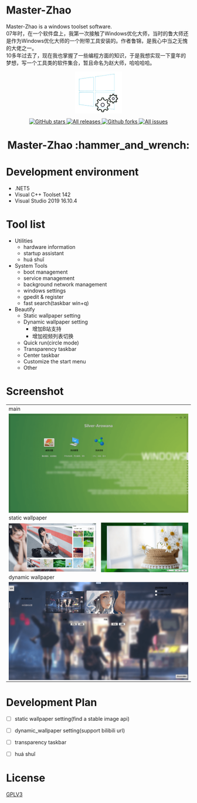 # Master-Zhao
Master-Zhao is a windows toolset software.  
07年时，在一个软件盘上，我第一次接触了Windows优化大师，当时的鲁大师还是作为Windows优化大师的一个附带工具安装的。作者鲁锦，是我心中当之无愧的大佬之一。    
10多年过去了，现在我也掌握了一些编程方面的知识，于是我想实现一下童年的梦想，写一个工具类的软件集合，暂且命名为赵大师，哈哈哈哈。

<p align="center">
<a href="https://github.com/zhaotianff/Master-Zhao" target="_blank">
<img align="center" alt="Master-Zhao" src="logo.png" />
</a>
</p>
<p align="center">
<a href="https://github.com/zhaotianff/Master-Zhao/stargazers" target="_blank">
 <img alt="GitHub stars" src="https://img.shields.io/github/stars/zhaotianff/Master-Zhao.svg" />
</a>
<a href="https://github.com/zhaotianff/Master-Zhao/releases" target="_blank">
 <img alt="All releases" src="https://img.shields.io/github/downloads/zhaotianff/Master-Zhao/total.svg" />
</a>
<a href="https://github.com/zhaotianff/Master-Zhao/network/members" target="_blank">
 <img alt="Github forks" src="https://img.shields.io/github/forks/zhaotianff/Master-Zhao.svg" />
</a>
<a href="https://github.com/zhaotianff/Master-Zhao/issues" target="_blank">
 <img alt="All issues" src="https://img.shields.io/github/issues/zhaotianff/Master-Zhao.svg" />
</a>
</p>
<h1 align="center">Master-Zhao :hammer_and_wrench: </h1>

# Development environment
* .NET5
* Visual C++ Toolset 142
* Visual Studio 2019 16.10.4

# Tool list
* Utilities
  * hardware information
  * startup assistant
  * huá shuǐ
* System Tools
  * boot management
  * service management
  * background network management
  * windows settings
  * gpedit & register
  * fast search(taskbar win+q)
* Beautify
  * Static wallpaper setting
  * Dynamic wallpaper setting
     * 增加B站支持
     * 增加视频列表切换
  * Quick run(circle mode)
  * Transparency taskbar
  * Center taskbar
  * Customize the start menu
  * Other

# Screenshot
<table align="center">
 <tr>
  <td colspan="2">main</td>
 </tr>
 <tr>
  <td colspan="2"> <img align="center" alt="start up" src="Screenshots/main.png" /></td>
 </tr>
  <tr>
  <td colspan="2">static wallpaper</td>
 </tr>
 <tr>
  <td><img align="center" alt="static wallpaper" src="Screenshots/static_wallpaper.png" /></td>
    <td><img align="center" alt="static wallpaper" src="Screenshots/static_wallpaper_2.png" /></td>
 </tr>
 <tr>
  <td colspan="2">dynamic wallpaper</td>
 </tr>
 <tr>
  <td colspan="2"> <img align="center" alt="dynamic wallpaper" src="Screenshots/dynamic_wallpaper.png" /></td>
 </tr>
</table>


# Development Plan
- [ ] static wallpaper setting(find a stable image api)
- [ ] dynamic_wallpaper setting(support bilibili url)
- [ ] transparency taskbar
- [ ] huá shuǐ


# License
[GPLV3](LICENSE)
